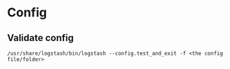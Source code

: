 # Config

## Validate config
```
/usr/share/logstash/bin/logstash --config.test_and_exit -f <the config file/folder>
```
